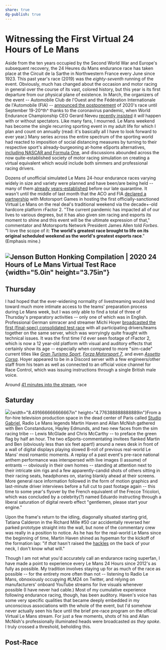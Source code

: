 ```yaml
---
share: true
dg-publish: true
---
```

# Witnessing the First Virtual 24 Hours of Le Mans

Aside from the ten years occupied by the Second World War and Europe's
subsequent recovery, the 24 Heures du Mans endurance race has taken
place at the Circuit de la Sarthe in Northwestern France every June
since 1923. This past year's race (2019) was the *eighty-seventh*
running of the event. Obviously, much has changed about the occasion and
motor racing in general over the course of its vast, colored history,
but this year is its first departure from our physical plane of
existence. In March, the organizers of the event -- Automobile Club de
l\'Ouest and the Fédération Internationale de l\'Automobile (FIA) --
[announced the
postponement](https://www.lemans.org/en/news/the-24-hours-of-le-mans-postponed-to-19-20-september-2020/53553)
of 2020's race until September 19-20^th^ thanks to the coronavirus
pandemic, when World Endurance Championship CEO Gerard Neveu [recently
insisted](https://www.msn.com/en-us/sports/more-sports/le-mans-24-hours-must-happen-says-wec-boss/ar-BB14gCaA)
it *will* happen with or without spectators. Like many fans, I mourned.
Le Mans weekend has become the single recurring sporting event in my
adult life for which I plan and count on annually (read: it's basically
all I have to look forward to ever year.) Many series across the entire
spectrum of the sporting world had reacted to imposition of social
distancing measures by turning to their respective sport's
already-burgeoning at-home eSports alternatives, [including NASCAR and
Formula
One](https://www.msn.com/en-us/sports/esports/nascar-and-f1-drivers-are-holding-esports-competitions-in-lieu-of-sunday-races/ar-BB11K7Jw),
and discussions abounded across the now quite-established society of
motor racing simulation on creating a virtual equivalent which would
include both simmers and professional racing drivers.

Dozens of unofficial simulated Le Mans 24-hour endurance races varying
widely in size and variety were planned and have been/are being held --
many of them [already
years-established](https://www.iracing.com/coanda-core-williams-score-24-hours-of-le-mans-class-victories/)
before our late quarantine. It wasn't until the middle of last month
that the ACO and FIA [declared a
partnership](https://www.forbes.com/sites/mikestubbs/2020/05/15/with-the-physical-race-postponed-le-mans-turns-to-esports/#69664a9e1b8c)
with Motorsport Games in hosting the first officially-sanctioned Virtual
Le Mans on the real deal's traditional weekend via the decade+-old
hardcore platform rFactor 2. "The current pandemic has impacted all of
our lives to various degrees, but it has also given sim racing and
esports its moment to shine and this event will be the ultimate
expression of that," commentator and Motorsports Network President James
Allen told *Forbes*. "I love the scope of it: **The world's greatest
race brought to life on its original scheduled weekend as the world's
greatest esports race**." (Emphasis mine.)

## ![Jenson Button Honking Compilation \| 2020 24 Hours of Le Mans Virtual Test Race](media/image2.jpg){width="5.0in" height="3.75in"}

## Thursday

I had hoped that the ever-widening normality of livestreaming would lend
toward much more intimate access to the teams' preparation process
during Le Mans week, but I was only able to find a total of three of
Thursday's preparatory activities -- only one of which was in English.
Professional German simracer and streamer Michi Hoyer [broadcasted the
first (final-spec) consolidated test race](https://youtu.be/5Qw8yjhkyz4)
with all participating drivers/teams together on the same server, which
was worryingly quite fraught with technical issues. It was the first
time I'd ever seen footage of rFactor 2, which is now a 12 year-old
platform with visual and auditory effects that certainly show its age --
especially when compared to more "sim-cade" current titles like [*Gran
Turismo Sport*](https://flic.kr/s/aHsmL5R2kH), [*Forza Motorsport
7*](https://flic.kr/s/aHsm8xp5uE), and even [*Assetto
Corsa*](https://flic.kr/s/aHskd6ixfa). Hoyer appeared to be in a Discord
server with a few engineers/other staff from his team as well as
connected to an official voice channel for Race Control, which was
issuing instructions through a single British male voice.

Around [41 minutes into the
stream](https://youtu.be/5Qw8yjhkyz4?t=2474), race

## Saturday

![](media/image3.png){width="8.491666666666667in"
height="4.776388888888889in"}From a for-hire television production space
in the dead center of Paris called [Studio
Gabriel](https://www.lemans.org/en/news/studio-gabriel-ground-zero-for-the-24-hours-of-le-mans-virtual/53906),
Radio Le Mans legends Martin Haven and Allan McNish gathered with Ben
Constanduros, Hayley Edmunds, and two new faces from the sim racing
tribe -- Lewis McGlade and Chris McCarthy -- to preface the green flag
by half an hour. The two eSports-commentating invitees flanked Martin
and Ben (obviously less than six feet apart!) around a news desk in
front of a wall of digital displays playing slowed B-roll of previous
real-world Le Mans' most romantic moments. A replay of a past event's
pre-race national anthem performance was interspersed with live images
(I assume) of entrants -- obviously in their own homes -- standing at
attention next to their intricate sim rigs and a few apparently-candid
shots of others sitting in their racing seats, headphones on, staring
blankly ahead at their screens. More general race information followed
in the form of motion graphics and last-minute driver interviews before
a full cut to past footage again -- this time to some year's flyover by
the French equivalent of the Frecce Tricolori, which was concluded by a
celebrity(?) named Eduardo instructing through a liberal saturation of
digital reverb effect "gentlemen, please start your engine."

Upon the frame's return to the idling, diagonally situated starting
grid, Tatiana Calderon in the Richard Mille #50 car accidentally
reversed her parked prototype straight into the wall, but none of the
commentary crew was really in a position to notice. As he has for the
real-world Le Mans since the beginning of time, Martin Haven shined as
hypeman for the kickoff of the formation lap: "if *that* hasn't raised
the [hackles](https://www.merriam-webster.com/dictionary/hackles) on the
back of your neck, I don't know what will."

Though I am not what you'd accurately call an endurance racing superfan,
I have made a point to experience every Le Mans 24 Hours since 2012's as
fully as possible. My tradition involves staying up for as much of the
race as possible -- for the entirety more often than not -- listening to
Radio Le Mans, obnoxiously occupying #LM24 on Twitter, and relying on
manufacturers' onboard YouTube streams for live visuals whenever
possible (I have never had cable.) Most of my cumulative experience
following endurance racing, though, has been auditory. Haven's voice has
some very specific qualities that became deeply embedded in my
unconscious associations with the whole of the event, but I'd somehow
never actually seen his face until the brief pre-race program on the
official Virtual Le Mans stream. For just a few moments, shots of his
and Allan McNish's professionally illuminated heads were broadcasted *as
they spoke*. I truly crossed a threshold, beholding this.

## Post-Race
